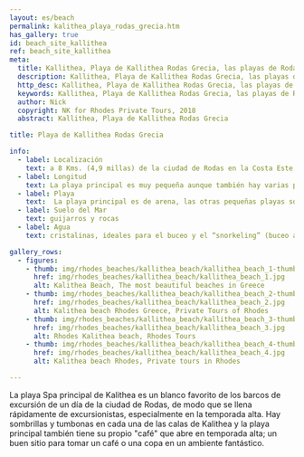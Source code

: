 ```yaml
---
layout: es/beach
permalink: kalithea_playa_rodas_grecia.htm
has_gallery: true
id: beach_site_kallithea
ref: beach_site_kallithea
meta:
  title: Kallithea, Playa de Kallithea Rodas Grecia, las playas de Rodas Grecia
  description: Kallithea, Playa de Kallithea Rodas Grecia, las playas de Rodas Grecia
  http_desc: Kallithea, Playa de Kallithea Rodas Grecia, las playas de Rodas Grecia
  keywords: Kallithea, Playa de Kallithea Rodas Grecia, las playas de Rodas Grecia
  author: Nick
  copyright: NK for Rhodes Private Tours, 2018
  abstract: Kallithea, Playa de Kallithea Rodas Grecia

title: Playa de Kallithea Rodas Grecia

info:
  - label: Localización
    text: a 8 Kms. (4,9 millas) de la ciudad de Rodas en la Costa Este
  - label: Longitud
    text: La playa principal es muy pequeña aunque también hay varias playas pequeñas y organizadas esparcidas por las rocas de la bahía de Kalithea
  - label: Playa
    text:  La playa principal es de arena, las otras pequeñas playas son rocosas
  - label: Suelo del Mar
    text: guijarros y rocas
  - label: Agua
    text: cristalinas, ideales para el buceo y el “snorkeling” (buceo a pulmón)

gallery_rows:
  - figures:
    - thumb: img/rhodes_beaches/kallithea_beach/kallithea_beach_1-thumb.jpg
      href: img/rhodes_beaches/kallithea_beach/kallithea_beach_1.jpg
      alt: Kalithea Beach, The most beautiful beaches in Greece
    - thumb: img/rhodes_beaches/kallithea_beach/kallithea_beach_2-thumb.jpg
      href: img/rhodes_beaches/kallithea_beach/kallithea_beach_2.jpg
      alt: Kalithea beach Rhodes Greece, Private Tours of Rhodes
    - thumb: img/rhodes_beaches/kallithea_beach/kallithea_beach_3-thumb.jpg
      href: img/rhodes_beaches/kallithea_beach/kallithea_beach_3.jpg
      alt: Rhodes Kalithea beach, Rhodes Tours
    - thumb: img/rhodes_beaches/kallithea_beach/kallithea_beach_4-thumb.jpg
      href: img/rhodes_beaches/kallithea_beach/kallithea_beach_4.jpg
      alt: Kalithea beach Rhodes, Private tours in Rhodes

---
```

La playa Spa principal de Kalithea es un blanco favorito de los barcos de excursión de un día de la ciudad de Rodas, de modo que se llena rápidamente de excursionistas, especialmente en la temporada alta. Hay sombrillas y tumbonas en cada una de las calas de Kalithea y la playa principal también tiene su propio "café" que abre en temporada alta; un buen sitio para tomar un café o una copa en un ambiente fantástico.